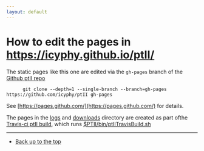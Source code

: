 ```yaml
---
layout: default
---
```

# How to edit the pages in https://icyphy.github.io/ptII/

The static pages like this one are edited via the `gh-pages` branch of the [Github ptII repo](https://github.com/icyphy/ptII)

```
      git clone --depth=1 --single-branch --branch=gh-pages https://github.com/icyphy/ptII gh-pages 
```

See [https://pages.github.com/](https://pages.github.com/) for details.
    
The pages in the [logs](logs/index.html) and [downloads](downloads/index.html) directory are created as part ofthe [Travis-ci ptII build](https://travis-ci/icyphy/ptII), which runs [$PTII/bin/ptIITravisBuild.sh](https://github.com/icyphy/ptII/blob/master/bin/ptIITravisBuild.sh)

---
* [Back up to the top](index.html)
